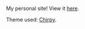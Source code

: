 My personal site! View it [here](https://johnryanmal.github.io).

Theme used: [Chirpy](https://github.com/cotes2020/jekyll-theme-chirpy).
